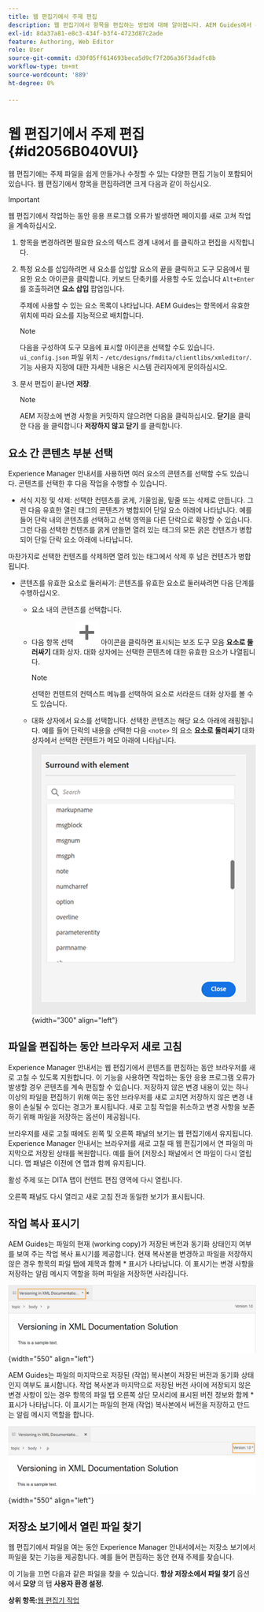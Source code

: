 ```yaml
---
title: 웹 편집기에서 주제 편집
description: 웹 편집기에서 항목을 편집하는 방법에 대해 알아봅니다. AEM Guides에서 주제 파일을 수정하는 다양한 편집 기능에 대해 알아봅니다.
exl-id: 8da37a81-e8c3-434f-b3f4-4723d87c2ade
feature: Authoring, Web Editor
role: User
source-git-commit: d30f05ff614693beca5d9cf7f206a36f3dadfc8b
workflow-type: tm+mt
source-wordcount: '889'
ht-degree: 0%

---
```


# 웹 편집기에서 주제 편집 {#id2056B040VUI}

웹 편집기에는 주제 파일을 쉽게 만들거나 수정할 수 있는 다양한 편집 기능이 포함되어 있습니다. 웹 편집기에서 항목을 편집하려면 크게 다음과 같이 하십시오.

>[!IMPORTANT]
>
> 웹 편집기에서 작업하는 동안 응용 프로그램 오류가 발생하면 페이지를 새로 고쳐 작업을 계속하십시오.

1. 항목을 변경하려면 필요한 요소의 텍스트 경계 내에서 를 클릭하고 편집을 시작합니다.

1. 특정 요소를 삽입하려면 새 요소를 삽입할 요소의 끝을 클릭하고 도구 모음에서 필요한 요소 아이콘을 클릭합니다. 키보드 단축키를 사용할 수도 있습니다 `Alt+Enter` 를 호출하려면 **요소 삽입** 팝업입니다.

   주제에 사용할 수 있는 요소 목록이 나타납니다. AEM Guides는 항목에서 유효한 위치에 따라 요소를 지능적으로 배치합니다.

   >[!NOTE]
   >
   > 다음을 구성하여 도구 모음에 표시할 아이콘을 선택할 수도 있습니다. `ui_config.json` 파일 위치 - `/etc/designs/fmdita/clientlibs/xmleditor/`. 기능 사용자 지정에 대한 자세한 내용은 시스템 관리자에게 문의하십시오.

1. 문서 편집이 끝나면 **저장**.

   >[!NOTE]
   >
   > AEM 저장소에 변경 사항을 커밋하지 않으려면 다음을 클릭하십시오. **닫기**&#x200B;을 클릭한 다음 을 클릭합니다 **저장하지 않고 닫기** 를 클릭합니다.


## 요소 간 콘텐츠 부분 선택

Experience Manager 안내서를 사용하면 여러 요소의 콘텐츠를 선택할 수도 있습니다. 콘텐츠를 선택한 후 다음 작업을 수행할 수 있습니다.
- 서식 지정 및 삭제: 선택한 컨텐츠를 굵게, 기울임꼴, 밑줄 또는 삭제로 만듭니다. 그런 다음 유효한 열린 태그의 콘텐츠가 병합되어 단일 요소 아래에 나타납니다. 예를 들어 단락 내의 콘텐츠를 선택하고 선택 영역을 다른 단락으로 확장할 수 있습니다. 그런 다음 선택한 컨텐츠를 굵게 만들면 열려 있는 태그의 모든 굵은 컨텐츠가 병합되어 단일 단락 요소 아래에 나타납니다.

마찬가지로 선택한 컨텐츠를 삭제하면 열려 있는 태그에서 삭제 후 남은 컨텐츠가 병합됩니다.

- 콘텐츠를 유효한 요소로 둘러싸기: 콘텐츠를 유효한 요소로 둘러싸려면 다음 단계를 수행하십시오.
   - 요소 내의 콘텐츠를 선택합니다.
   - 다음 항목 선택 ![추가](images/Add_icon.svg) 아이콘을 클릭하면 표시되는 보조 도구 모음 **요소로 둘러싸기** 대화 상자. 대화 상자에는 선택한 콘텐츠에 대한 유효한 요소가 나열됩니다.
     >[!NOTE]
     >
     > 선택한 컨텐트의 컨텍스트 메뉴를 선택하여 요소로 서라운드 대화 상자를 볼 수도 있습니다.

   - 대화 상자에서 요소를 선택합니다. 선택한 콘텐츠는 해당 요소 아래에 래핑됩니다. 예를 들어 단락의 내용을 선택한 다음 `<note>` 의 요소 **요소로 둘러싸기** 대화 상자에서 선택한 컨텐트가 메모 아래에 나타납니다.\
     ![서라운드 요소 대화상자](./images/surround-element.png) {width="300" align="left"}

## 파일을 편집하는 동안 브라우저 새로 고침

Experience Manager 안내서는 웹 편집기에서 콘텐츠를 편집하는 동안 브라우저를 새로 고칠 수 있도록 지원합니다. 이 기능을 사용하면 작업하는 동안 응용 프로그램 오류가 발생할 경우 콘텐츠를 계속 편집할 수 있습니다. 저장하지 않은 변경 내용이 있는 하나 이상의 파일을 편집하기 위해 여는 동안 브라우저를 새로 고치면 저장하지 않은 변경 내용이 손실될 수 있다는 경고가 표시됩니다. 새로 고침 작업을 취소하고 변경 사항을 보존하기 위해 파일을 저장하는 옵션이 제공됩니다.

브라우저를 새로 고칠 때에도 왼쪽 및 오른쪽 패널의 보기는 웹 편집기에서 유지됩니다. Experience Manager 안내서는 브라우저를 새로 고칠 때 웹 편집기에서 연 파일의 마지막으로 저장된 상태를 복원합니다. 예를 들어 [저장소] 패널에서 연 파일이 다시 열립니다. 맵 패널은 이전에 연 맵과 함께 유지됩니다.

활성 주제 또는 DITA 맵이 컨텐트 편집 영역에 다시 열립니다.

오른쪽 패널도 다시 열리고 새로 고침 전과 동일한 보기가 표시됩니다.

## 작업 복사 표시기

AEM Guides는 파일의 현재 \(working copy\)가 저장된 버전과 동기화 상태인지 여부를 보여 주는 작업 복사 표시기를 제공합니다. 현재 복사본을 변경하고 파일을 저장하지 않은 경우 항목의 파일 탭에 제목과 함께 \* 표시가 나타납니다. 이 표시기는 변경 사항을 저장하는 알림 메시지 역할을 하며 파일을 저장하면 사라집니다.

![작업 복사 표시기](images/working-copy-text-update-indicator.png){width="550" align="left"}

AEM Guides는 파일의 마지막으로 저장된 \(작업\) 복사본이 저장된 버전과 동기화 상태인지 여부도 표시합니다. 작업 복사본과 마지막으로 저장된 버전 사이에 저장되지 않은 변경 사항이 있는 경우 항목의 파일 탭 오른쪽 상단 모서리에 표시된 버전 정보와 함께 \* 표시가 나타납니다. 이 표시기는 파일의 현재 \(작업\) 복사본에서 버전을 저장하고 만드는 알림 메시지 역할을 합니다.

![버전 업데이트 표시기](images/version-update-indicator.png){width="550" align="left"}




## 저장소 보기에서 열린 파일 찾기

웹 편집기에서 파일을 여는 동안 Experience Manager 안내서에서는 저장소 보기에서 파일을 찾는 기능을 제공합니다. 예를 들어 편집하는 동안 현재 주제를 찾습니다.

이 기능을 끄면 다음과 같은 파일을 찾을 수 있습니다. **항상 저장소에서 파일 찾기** 옵션에서 **모양** 의 탭 **사용자 환경 설정**.


**상위 항목:**[&#x200B;웹 편집기 작업](web-editor.md)
